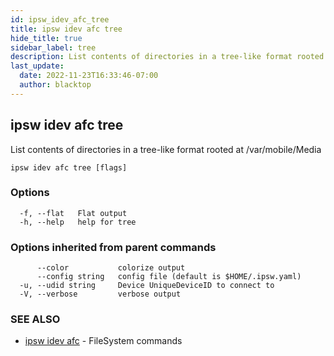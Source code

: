 ```yaml
---
id: ipsw_idev_afc_tree
title: ipsw idev afc tree
hide_title: true
sidebar_label: tree
description: List contents of directories in a tree-like format rooted at /var/mobile/Media
last_update:
  date: 2022-11-23T16:33:46-07:00
  author: blacktop
---
```

## ipsw idev afc tree

List contents of directories in a tree-like format rooted at /var/mobile/Media

```
ipsw idev afc tree [flags]
```

### Options

```
  -f, --flat   Flat output
  -h, --help   help for tree
```

### Options inherited from parent commands

```
      --color           colorize output
      --config string   config file (default is $HOME/.ipsw.yaml)
  -u, --udid string     Device UniqueDeviceID to connect to
  -V, --verbose         verbose output
```

### SEE ALSO

* [ipsw idev afc](/docs/cli/afc/ipsw_idev_afc)	 - FileSystem commands

